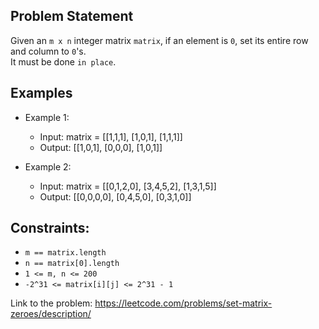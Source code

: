 ## Problem Statement

Given an `m x n` integer matrix `matrix`, if an element is `0`, set its entire row and column to `0`'s.<br/>
It must be done `in place`.

## Examples

- Example 1:
  - Input: matrix = [[1,1,1], [1,0,1], [1,1,1]]
  - Output: [[1,0,1], [0,0,0], [1,0,1]]

- Example 2:
  - Input: matrix = [[0,1,2,0], [3,4,5,2], [1,3,1,5]]
  - Output: [[0,0,0,0], [0,4,5,0], [0,3,1,0]]

## Constraints:
- `m == matrix.length`
- `n == matrix[0].length`
- `1 <= m, n <= 200`
- `-2^31 <= matrix[i][j] <= 2^31 - 1`

Link to the problem: https://leetcode.com/problems/set-matrix-zeroes/description/
